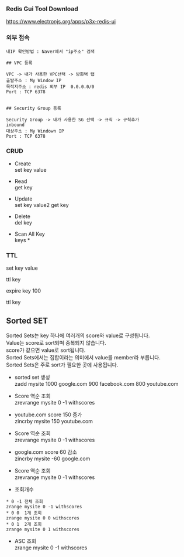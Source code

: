 

### Redis Gui Tool Download

https://www.electronjs.org/apps/p3x-redis-ui


### 외부 접속
```
내IP 확인방법 : Naver에서 "ip주소" 검색 

## VPC 등록

VPC -> 내가 사용한 VPC선택 -> 방화벽 탭
출발주소 : My Window IP
목적지주소 : redis 외부 IP  0.0.0.0/0
Port : TCP 6378


## Security Group 등록

Security Group -> 내가 사용한 SG 선택 -> 규칙 -> 규칙추가
inbound
대상주소 : My Windown IP
Port : TCP 6378 
```

### CRUD

* Create   
set key value

* Read   
get key

* Update   
set key value2
get key   

* Delete   
del key   

* Scan All Key   
keys *


### TTL

set key value

ttl key

expire key 100

ttl key


## Sorted SET
Sorted Sets는 key 하나에 여러개의 score와 value로 구성됩니다.   
Value는 score로 sort되며 중복되지 않습니다.   
score가 같으면 value로 sort됩니다.   
Sorted Sets에서는 집합이라는 의미에서 value를 member라 부릅니다.   
Sorted Sets은 주로 sort가 필요한 곳에 사용됩니다.   

* sorted set 생성   
zadd mysite  1000 google.com 900 facebook.com 800 youtube.com   

* Score 역순 조회    
zrevrange mysite 0 -1 withscores   

* youtube.com score 150 증가   
zincrby mysite 150 youtube.com       

* Score 역순 조회    
zrevrange mysite 0 -1 withscores   

* google.com score 60 감소   
zincrby mysite -60 google.com   

* Score 역순 조회    
zrevrange mysite 0 -1 withscores   

* 조회개수
```
* 0 -1 전체 조회
zrange mysite 0 -1 withscores
* 0 0  1개 조회
zrange mysite 0 0 withscores   
* 0 1  2개 조회
zrange mysite 0 1 withscores
```
* ASC 조회   
zrange mysite 0 -1 withscores
